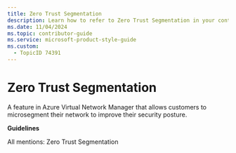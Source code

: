 ```yaml
---
title: Zero Trust Segmentation
description: Learn how to refer to Zero Trust Segmentation in your content.
ms.date: 11/04/2024
ms.topic: contributor-guide
ms.service: microsoft-product-style-guide
ms.custom:
  - TopicID 74391
---
```



# Zero Trust Segmentation

A feature in Azure Virtual Network Manager that allows customers to microsegment their network to improve their security posture.

**Guidelines**

All mentions: Zero Trust Segmentation

